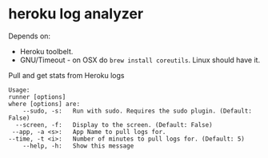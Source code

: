 heroku log analyzer
===================

Depends on:

* Heroku toolbelt.
* GNU/Timeout - on OSX do ``brew install coreutils``. Linux should have it.

Pull and get stats from Heroku logs
  
    Usage:
    runner [options]
    where [options] are:
        --sudo, -s:   Run with sudo. Requires the sudo plugin. (Default: False)
      --screen, -f:   Display to the screen. (Default: False)
     --app, -a <s>:   App Name to pull logs for.
    --time, -t <i>:   Number of minutes to pull logs for. (Default: 5)
        --help, -h:   Show this message

